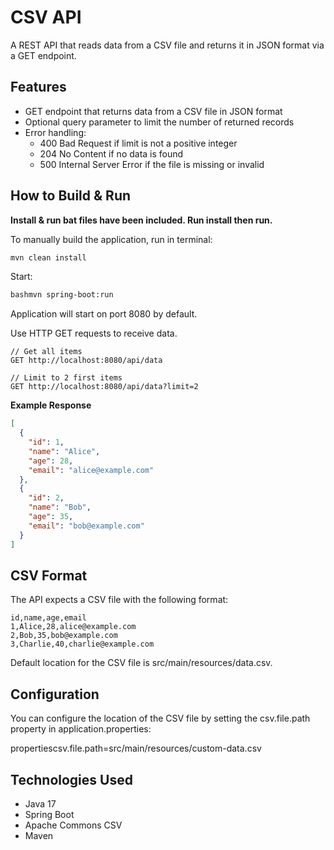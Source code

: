 # CSV API

A REST API that reads data from a CSV file and returns it in JSON format via a GET endpoint.

## Features

- GET endpoint that returns data from a CSV file in JSON format
- Optional query parameter to limit the number of returned records
- Error handling:
  - 400 Bad Request if limit is not a positive integer
  - 204 No Content if no data is found
  - 500 Internal Server Error if the file is missing or invalid

## How to Build & Run

**Install & run bat files have been included. Run install then run.**

To manually build the application, run in terminal:

```bash
mvn clean install
```
Start:

```bash
bashmvn spring-boot:run
```

Application will start on port 8080 by default.

Use HTTP GET requests to receive data.
```
// Get all items
GET http://localhost:8080/api/data

// Limit to 2 first items
GET http://localhost:8080/api/data?limit=2
```

**Example Response**
```json
[
  {
    "id": 1,
    "name": "Alice",
    "age": 28,
    "email": "alice@example.com"
  },
  {
    "id": 2,
    "name": "Bob",
    "age": 35,
    "email": "bob@example.com"
  }
]
```

## CSV Format

The API expects a CSV file with the following format:

```csv
id,name,age,email
1,Alice,28,alice@example.com
2,Bob,35,bob@example.com
3,Charlie,40,charlie@example.com
```

Default location for the CSV file is src/main/resources/data.csv.

## Configuration

You can configure the location of the CSV file by setting the csv.file.path property in application.properties:

propertiescsv.file.path=src/main/resources/custom-data.csv

## Technologies Used

- Java 17
- Spring Boot
- Apache Commons CSV
- Maven

